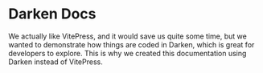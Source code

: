# Darken Docs

We actually like VitePress, and it would save us quite some time, but we wanted to demonstrate how things are coded in Darken, which is great for developers to explore. This is why we created this documentation using Darken instead of VitePress.
